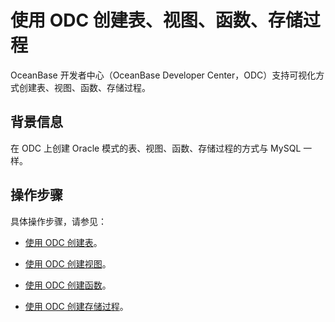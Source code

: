 # 使用 ODC 创建表、视图、函数、存储过程

OceanBase 开发者中心（OceanBase Developer Center，ODC）支持可视化方式创建表、视图、函数、存储过程。

## 背景信息

在 ODC 上创建 Oracle 模式的表、视图、函数、存储过程的方式与 MySQL 一样。

## 操作步骤

具体操作步骤，请参见：

* [使用 ODC 创建表](../../../1.application-development-based-on-mysql-mode/3.create-and-manage-database-objects/5.create-a-database-object-using-odc/1.use-odc-to-create-a-table.md)。

* [使用 ODC 创建视图](../../../1.application-development-based-on-mysql-mode/3.create-and-manage-database-objects/5.create-a-database-object-using-odc/2.create-a-view-using-odc.md)。

* [使用 ODC 创建函数](../../../1.application-development-based-on-mysql-mode/3.create-and-manage-database-objects/5.create-a-database-object-using-odc/3.use-odc-to-create-a-function.md)。

* [使用 ODC 创建存储过程](../../../1.application-development-based-on-mysql-mode/3.create-and-manage-database-objects/5.create-a-database-object-using-odc/4.use-odc-to-create-a-stored-procedure.md)。

